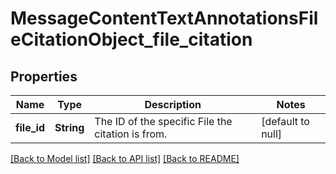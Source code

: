 # MessageContentTextAnnotationsFileCitationObject_file_citation
## Properties

| Name | Type | Description | Notes |
|------------ | ------------- | ------------- | -------------|
| **file\_id** | **String** | The ID of the specific File the citation is from. | [default to null] |

[[Back to Model list]](../README.md#documentation-for-models) [[Back to API list]](../README.md#documentation-for-api-endpoints) [[Back to README]](../README.md)

